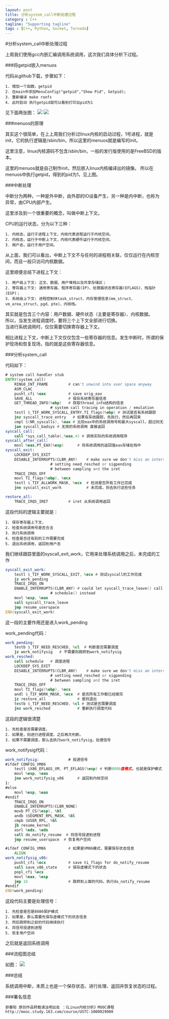 ```yaml
---
layout: post
title: 分析system_call中断处理过程
category : C++
tagline: "Supporting tagline"
tags : [C++, Python, Socket, Tornado]
---
```

#分析system_call中断处理过程

上周我们使用gcc内嵌汇编调用系统调用，这次我们具体分析下过程。

###将getpid嵌入menuos

代码从github下载，步骤如下：
	
	1. 增加一个函数，getpid
	2. 在main中添加MenuConfig("getpid","Show Pid", Getpid);
	3. 重新编译 make roofs
	4. 此时启动 执行getpid就可以看到打印出pid为1

见下面两张图：
	![](http://images.cnitblog.com/blog2015/669654/201504/060117242581324.png)
        ![](http://images.cnitblog.com/blog2015/669654/201504/060117547278315.png)




###menuos的原理

其实这个很简单，在上上周我们分析过linux内核的启动过程，1号进程，就是init，它的执行逻辑是/sbin/bin，所以这里的menuos就是编写的init。

这里注意，linux内核源码不包含/sbin/bin，一般的发行版使用的是FreeBSD的版本。

这里的menuos就是自己制作init，然后嵌入linux内核编译出的镜像。
所以在menuos中执行getpid，得到的pid为1，见上图。

###中断处理

中断分为两种，一种是外中断，由外部的IO设备产生，另一种是内中断，也称为异常，由CPU内部产生。

这里涉及到一个很重要的概念，叫做中断上下文。

CPU的运行状态，分为以下三种：

	1. 内核态，运行于进程上下文，内核代表进程运行于内核空间。
	2. 内核态，运行于中断上下文，内核代表硬件运行于内核空间。
	3. 用户态，运行于用户空间。

从上面，我们可以看出，中断上下文不与任何的进程相关联，仅仅运行在内核空间，而且一般只访问内核数据。

这里顺便总结下进程上下文：

	1. 用户级上下文: 正文、数据、用户堆栈以及共享存储区；
	2. 寄存器上下文: 通用寄存器、程序寄存器(IP)、处理器状态寄存器(EFLAGS)、栈指针(ESP)；
	3. 系统级上下文: 进程控制块task_struct、内存管理信息(mm_struct、vm_area_struct、pgd、pte)、内核栈。

其实就是包含三个内容：用户数据、硬件状态（主要是寄存器）、内核数据。  
所以，当发生进程调度时，要将三个上下文全部进行切换。  
当进行系统调用时，仅仅需要切换寄存器上下文。

相比进程上下文，中断上下文仅仅包含一些寄存器的信息。发生中断时，所谓的保护现场和恢复现场，指的就是这些寄存器信息。

###分析system_call

代码如下：

```asm
# system call handler stub
ENTRY(system_call)
	RING0_INT_FRAME			# can't unwind into user space anyway
	ASM_CLAC
	pushl_cfi %eax			# save orig_eax
	SAVE_ALL				# 保存系统寄存器信息
	GET_THREAD_INFO(%ebp)   # 获取thread_info结构的信息
					# system call tracing in operation / emulation
	testl $_TIF_WORK_SYSCALL_ENTRY,TI_flags(%ebp) # 测试是否有系统跟踪
	jnz syscall_trace_entry   # 如果有系统跟踪，先执行，然后再回来
	cmpl $(NR_syscalls), %eax # 比较eax中的系统调用号和最大syscall，超过则无效
	jae syscall_badsys # 无效的系统调用 直接返回
syscall_call:
	call *sys_call_table(,%eax,4) # 调用实际的系统调用程序
syscall_after_call:
	movl %eax,PT_EAX(%esp)		# 将系统调用的返回值eax存储在栈中
syscall_exit:
	LOCKDEP_SYS_EXIT
	DISABLE_INTERRUPTS(CLBR_ANY)	# make sure we don't miss an interrupt
					# setting need_resched or sigpending
					# between sampling and the iret
	TRACE_IRQS_OFF
	movl TI_flags(%ebp), %ecx
	testl $_TIF_ALLWORK_MASK, %ecx	# 检测是否所有工作已完成
	jne syscall_exit_work  			# 未完成，则去执行这些任务

restore_all:
	TRACE_IRQS_IRET			# iret 从系统调用返回

```

这段代码的逻辑主要就是：

	1. 保存寄存器上下文，
	2. 检查系统调用号是否合法
	3. 执行系统调用
	4. 检查是否还有别的工作需要完成
	5. 退出系统调用，返回到用户态

我们继续跟踪里面的syscall_exit_work，它用来处理系统调用之后，未完成的工作

```asm
syscall_exit_work:
	testl $_TIF_WORK_SYSCALL_EXIT, %ecx # 测试syscall的工作完成
	jz work_pending
	TRACE_IRQS_ON
	ENABLE_INTERRUPTS(CLBR_ANY)	# could let syscall_trace_leave() call
					# schedule() instead
	movl %esp, %eax
	call syscall_trace_leave
	jmp resume_userspace
END(syscall_exit_work)
```

这一段的主要作用还是进入work_pending

work_pending代码：

```asm
work_pending:
	testb $_TIF_NEED_RESCHED, %cl  # 判断是否需要调度
	jz work_notifysig   # 不需要则跳转到work_notifysig
work_resched:
	call schedule   # 调度进程
	LOCKDEP_SYS_EXIT
	DISABLE_INTERRUPTS(CLBR_ANY)	# make sure we don't miss an interrupt
					# setting need_resched or sigpending
					# between sampling and the iret
	TRACE_IRQS_OFF
	movl TI_flags(%ebp), %ecx
	andl $_TIF_WORK_MASK, %ecx	# 是否所有工作都已经做完
	jz restore_all  			# 是则退出
	testb $_TIF_NEED_RESCHED, %cl # 测试是否需要调度
	jnz work_resched  			# 重新执行调度代码
```

这段的逻辑很清楚

	1. 先检查是否需要调度，
	2. 如果是，则进行进程调度，之后再次判断。
	3. 如果不需要调度，那么去执行work_notifysig，处理信号

work_notifysig代码：

```asm
work_notifysig:				# 投递信号
#ifdef CONFIG_VM86
	testl $X86_EFLAGS_VM, PT_EFLAGS(%esp) # 判断8086虚模式，也就是保护模式
	movl %esp, %eax
	jne work_notifysig_v86		# 返回到内核空间
1:
#else
	movl %esp, %eax
#endif
	TRACE_IRQS_ON
	ENABLE_INTERRUPTS(CLBR_NONE)
	movb PT_CS(%esp), %bl
	andb $SEGMENT_RPL_MASK, %bl
	cmpb $USER_RPL, %bl
	jb resume_kernel
	xorl %edx, %edx
	call do_notify_resume  # 将信号投递到进程
	jmp resume_userspace  # 恢复用户空间

#ifdef CONFIG_VM86			# 如果是VM86模式，需要保存状态信息
	ALIGN
work_notifysig_v86:
	pushl_cfi %ecx			# save ti_flags for do_notify_resume
	call save_v86_state		# 保存虚模式下的状态
	popl_cfi %ecx
	movl %eax, %esp
	jmp 1b                  # 跳转到上面的代码，执行do_notify_resume
#endif
END(work_pending)
```

这段代码主要是处理信号：

	1. 先检查是否是8086保护模式
	2. 如果是，那么需要先保存虚模式下的状态信息
	3. 然后跳转到之前的代码继续执行
	4. 将信号投递到进程
	5. 恢复用户空间

之后就是返回系统调用

###流程图总结

如图：
![](http://images.cnitblog.com/blog2015/669654/201504/060118330087986.png)



###总结

系统调用中断，本质上也是一个保存状态、进行处理、返回并恢复状态的过程。


###署名信息

	郭春阳 原创作品转载请注明出处 ：《Linux内核分析》MOOC课程 http://mooc.study.163.com/course/USTC-1000029000
			